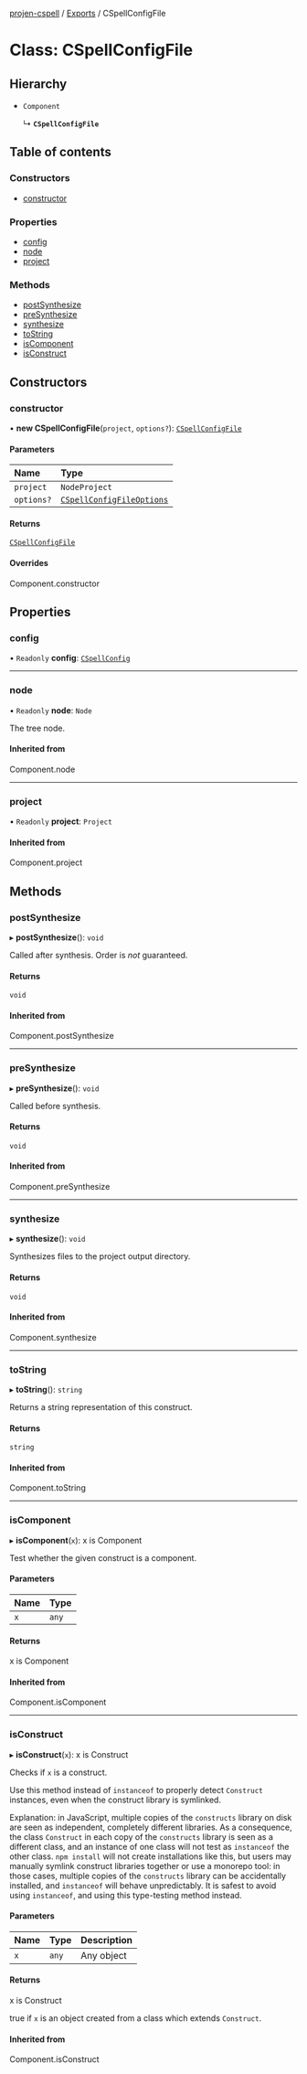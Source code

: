 [projen-cspell](../README.md) / [Exports](../modules.md) / CSpellConfigFile

# Class: CSpellConfigFile

## Hierarchy

- `Component`

  ↳ **`CSpellConfigFile`**

## Table of contents

### Constructors

- [constructor](CSpellConfigFile.md#constructor)

### Properties

- [config](CSpellConfigFile.md#config)
- [node](CSpellConfigFile.md#node)
- [project](CSpellConfigFile.md#project)

### Methods

- [postSynthesize](CSpellConfigFile.md#postsynthesize)
- [preSynthesize](CSpellConfigFile.md#presynthesize)
- [synthesize](CSpellConfigFile.md#synthesize)
- [toString](CSpellConfigFile.md#tostring)
- [isComponent](CSpellConfigFile.md#iscomponent)
- [isConstruct](CSpellConfigFile.md#isconstruct)

## Constructors

### constructor

• **new CSpellConfigFile**(`project`, `options?`): [`CSpellConfigFile`](CSpellConfigFile.md)

#### Parameters

| Name | Type |
| :------ | :------ |
| `project` | `NodeProject` |
| `options?` | [`CSpellConfigFileOptions`](../interfaces/CSpellConfigFileOptions.md) |

#### Returns

[`CSpellConfigFile`](CSpellConfigFile.md)

#### Overrides

Component.constructor

## Properties

### config

• `Readonly` **config**: [`CSpellConfig`](../interfaces/CSpellConfig.md)

___

### node

• `Readonly` **node**: `Node`

The tree node.

#### Inherited from

Component.node

___

### project

• `Readonly` **project**: `Project`

#### Inherited from

Component.project

## Methods

### postSynthesize

▸ **postSynthesize**(): `void`

Called after synthesis. Order is *not* guaranteed.

#### Returns

`void`

#### Inherited from

Component.postSynthesize

___

### preSynthesize

▸ **preSynthesize**(): `void`

Called before synthesis.

#### Returns

`void`

#### Inherited from

Component.preSynthesize

___

### synthesize

▸ **synthesize**(): `void`

Synthesizes files to the project output directory.

#### Returns

`void`

#### Inherited from

Component.synthesize

___

### toString

▸ **toString**(): `string`

Returns a string representation of this construct.

#### Returns

`string`

#### Inherited from

Component.toString

___

### isComponent

▸ **isComponent**(`x`): x is Component

Test whether the given construct is a component.

#### Parameters

| Name | Type |
| :------ | :------ |
| `x` | `any` |

#### Returns

x is Component

#### Inherited from

Component.isComponent

___

### isConstruct

▸ **isConstruct**(`x`): x is Construct

Checks if `x` is a construct.

Use this method instead of `instanceof` to properly detect `Construct`
instances, even when the construct library is symlinked.

Explanation: in JavaScript, multiple copies of the `constructs` library on
disk are seen as independent, completely different libraries. As a
consequence, the class `Construct` in each copy of the `constructs` library
is seen as a different class, and an instance of one class will not test as
`instanceof` the other class. `npm install` will not create installations
like this, but users may manually symlink construct libraries together or
use a monorepo tool: in those cases, multiple copies of the `constructs`
library can be accidentally installed, and `instanceof` will behave
unpredictably. It is safest to avoid using `instanceof`, and using
this type-testing method instead.

#### Parameters

| Name | Type | Description |
| :------ | :------ | :------ |
| `x` | `any` | Any object |

#### Returns

x is Construct

true if `x` is an object created from a class which extends `Construct`.

#### Inherited from

Component.isConstruct

